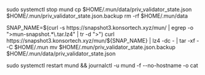 sudo systemctl stop mund
cp $HOME/.mun/data/priv_validator_state.json $HOME/.mun/priv_validator_state.json.backup
rm -rf $HOME/.mun/data

SNAP_NAME=$(curl -s https://snapshot3.konsortech.xyz/mun/ | egrep -o ">mun-snapshot.*\.tar.lz4" | tr -d ">")
curl https://snapshot3.konsortech.xyz/mun/${SNAP_NAME} | lz4 -dc - | tar -xf - -C $HOME/.mun
mv $HOME/.mun/priv_validator_state.json.backup $HOME/.mun/data/priv_validator_state.json

sudo systemctl restart mund && journalctl -u mund -f --no-hostname -o cat
